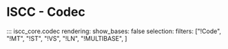 # **ISCC** - Codec

::: iscc_core.codec
    rendering:
      show_bases: false
    selection:
        filters: ["!Code", "!MT",  "!ST", "!VS", "!LN", "!MULTIBASE", ]


